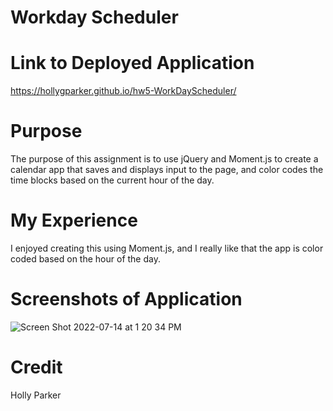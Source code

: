 # Workday Scheduler

# Link to Deployed Application
https://hollygparker.github.io/hw5-WorkDayScheduler/

# Purpose 
The purpose of this assignment is to use jQuery and Moment.js to create a calendar app that saves and displays input to the page, and color codes the time blocks based on the current hour of the day.

# My Experience
I enjoyed creating this using Moment.js, and I really like that the app is color coded based on the hour of the day.

# Screenshots of Application
![Screen Shot 2022-07-14 at 1 20 34 PM](https://user-images.githubusercontent.com/67671637/179055125-894563b3-48ab-4b6a-bd83-a999de753163.png)

# Credit 
Holly Parker
